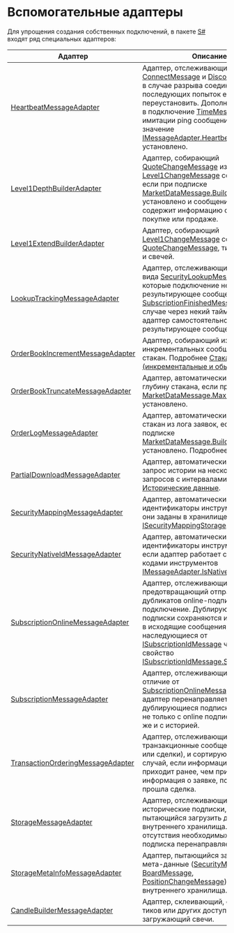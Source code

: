 # Вспомогательные адаптеры

Для упрощения создания собственных подключений, в пакете [S\#](../../../api.md) входят ряд специальных адаптеров:

| Адаптер                                                                                             | Описание                                                                                                                                                                                                                                                                                                                                                                                                                                                                         |
| --------------------------------------------------------------------------------------------------- | -------------------------------------------------------------------------------------------------------------------------------------------------------------------------------------------------------------------------------------------------------------------------------------------------------------------------------------------------------------------------------------------------------------------------------------------------------------------------------- |
| [HeartbeatMessageAdapter](xref:StockSharp.Algo.HeartbeatMessageAdapter)                             | Адаптер, отслеживающий сообщения [ConnectMessage](xref:StockSharp.Messages.ConnectMessage) и [DisconnectMessage](xref:StockSharp.Messages.DisconnectMessage) в случае разрыва соединения и последующих попыток его переустановить. Дополнительно, шлет в подключение [TimeMessage](xref:StockSharp.Messages.TimeMessage) для имитации ping сообщений, если значение [IMessageAdapter.HeartbeatInterval](xref:StockSharp.Messages.IMessageAdapter.HeartbeatInterval) установлено. |
| [Level1DepthBuilderAdapter](xref:StockSharp.Algo.Level1DepthBuilderAdapter)                         | Адаптер, собирающий [QuoteChangeMessage](xref:StockSharp.Messages.QuoteChangeMessage) из [Level1ChangeMessage](xref:StockSharp.Messages.Level1ChangeMessage) сообщений, если при подписке [MarketDataMessage.BuildMode](xref:StockSharp.Messages.MarketDataMessage.BuildMode) было установлено и сообщение level1 содержит информацию о лучшей покупке или продаже.                                                                                                              |
| [Level1ExtendBuilderAdapter](xref:StockSharp.Algo.Level1ExtendBuilderAdapter)                       | Адаптер, собирающий [Level1ChangeMessage](xref:StockSharp.Messages.Level1ChangeMessage) сообщения из [QuoteChangeMessage](xref:StockSharp.Messages.QuoteChangeMessage), тиковых сделок и свечей.                                                                                                                                                                                                                                                                                 |
| [LookupTrackingMessageAdapter](xref:StockSharp.Algo.LookupTrackingMessageAdapter)                   | Адаптер, отслеживающий подписки вида [SecurityLookupMessage](xref:StockSharp.Messages.SecurityLookupMessage), для которые подключение не шлет результирующее сообщение [SubscriptionFinishedMessage](xref:StockSharp.Messages.SubscriptionFinishedMessage). В этом случае через некий тайм\-аут данный адаптер самостоятельно формирует результирующее сообщение.                                                                                                                |
| [OrderBookIncrementMessageAdapter](xref:StockSharp.Algo.OrderBookIncrementMessageAdapter)           | Адаптер, собирающий из инкрементальных сообщений целый стакан. Подробнее [Стаканы (инкрементальные и обычные)](order_books_incremental_and_regular.md).                                                                                                                                                                                                                                                                                                                                      |
| [OrderBookTruncateMessageAdapter](xref:StockSharp.Algo.OrderBookTruncateMessageAdapter)             | Адаптер, автоматически обрезающий глубину стакана, если при подписке [MarketDataMessage.MaxDepth](xref:StockSharp.Messages.MarketDataMessage.MaxDepth) было установлено.                                                                                                                                                                                                                                                                                                         |
| [OrderLogMessageAdapter](xref:StockSharp.Algo.OrderLogMessageAdapter)                               | Адаптер, автоматически создающий стакан из лога заявок, если при подписке [MarketDataMessage.BuildMode](xref:StockSharp.Messages.MarketDataMessage.BuildMode) было установлено. Подробнее [Лог заявок](order_log.md).                                                                                                                                                                                                                                           |
| [PartialDownloadMessageAdapter](xref:StockSharp.Algo.PartialDownloadMessageAdapter)                 | Адаптер, автоматически разбивающий запрос истории на несколько под\-запросов с интервалами. Подробнее [Исторические данные](historical_data.md).                                                                                                                                                                                                                                                                                                                       |
| [SecurityMappingMessageAdapter](xref:StockSharp.Algo.SecurityMappingMessageAdapter)                 | Адаптер, автоматически заменяющий идентификаторы инструментов, если они заданы в хранилище [ISecurityMappingStorage](xref:StockSharp.Algo.Storages.ISecurityMappingStorage).                                                                                                                                                                                                                                                                                                     |
| [SecurityNativeIdMessageAdapter](xref:StockSharp.Algo.SecurityNativeIdMessageAdapter)               | Адаптер, автоматически заменяющий идентификаторы инструментов, если если адаптер работает с системными кодами инструментов [IMessageAdapter.IsNativeIdentifiers](xref:StockSharp.Messages.IMessageAdapter.IsNativeIdentifiers).                                                                                                                                                                                                                                                  |
| [SubscriptionOnlineMessageAdapter](xref:StockSharp.Algo.SubscriptionOnlineMessageAdapter)           | Адаптер, отслеживающий подписки и предотвращающий отправку дубликатов online\-подписок далее в подключение. Дублирующие подписки сохраняются и добавляются в исходящие сообщения, наследующиеся от [ISubscriptionIdMessage](xref:StockSharp.Messages.ISubscriptionIdMessage) через свойство [ISubscriptionIdMessage.SubscriptionIds](xref:StockSharp.Messages.ISubscriptionIdMessage.SubscriptionIds).                                                                           |
| [SubscriptionMessageAdapter](xref:StockSharp.Algo.SubscriptionMessageAdapter)                       | Адаптер, отслеживающий подписки. В отличие от [SubscriptionOnlineMessageAdapter](xref:StockSharp.Algo.SubscriptionOnlineMessageAdapter), адаптер перенаправляет далее дублирующиеся подписки и работает не только с online подписками, а так же и с историей.                                                                                                                                                                                                                    |
| [TransactionOrderingMessageAdapter](xref:StockSharp.Algo.TransactionOrderingMessageAdapter)         | Адаптер, отслеживающий транзакционные сообщения (заявки или сделки), и сортирующий их на случай, если информация о сделки приходит ранее, чем пришла информация о заявке, по которой прошла сделка.                                                                                                                                                                                                                                                                              |
| [StorageMessageAdapter](xref:StockSharp.Algo.Storages.StorageMessageAdapter)                        | Адаптер, отслеживающий исторические подписки, и пытающийся загрузить данные из внутреннего хранилища. В случае отсутствия необходимых данных, подписка перенаправляется далее.                                                                                                                                                                                                                                                                                                   |
| [StorageMetaInfoMessageAdapter](xref:StockSharp.Algo.Storages.StorageMetaInfoMessageAdapter)        | Адаптер, пытающийся загрузить мета\-данные ([SecurityMessage](xref:StockSharp.Messages.SecurityMessage), [BoardMessage](xref:StockSharp.Messages.BoardMessage), [PositionChangeMessage](xref:StockSharp.Messages.PositionChangeMessage)) из внутреннего хранилища.                                                                                                                                                                                                               |
| [CandleBuilderMessageAdapter](xref:StockSharp.Algo.Candles.Compression.CandleBuilderMessageAdapter) | Адаптер, склеивающий, строящий (из тиков или других доступных данных) и загружающий свечи.                                                                                                                                                                                                                                                                                                                                                                                       |
